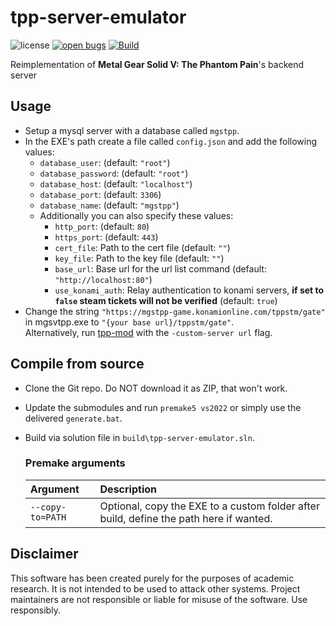 # tpp-server-emulator

![license](https://img.shields.io/github/license/fedddddd/tpp-server-emulator.svg)
[![open bugs](https://img.shields.io/github/issues/fedddddd/tpp-server-emulator/bug?label=bugs)](https://github.com/fedddddd/tpp-server-emulator/issues?q=is%3Aissue+is%3Aopen+label%3Abug)
[![Build](https://github.com/fedddddd/tpp-server-emulator/workflows/Build/badge.svg)](https://github.com/fedddddd/tpp-server-emulator/actions)

Reimplementation of **Metal Gear Solid V: The Phantom Pain**'s backend server

## Usage

- Setup a mysql server with a database called `mgstpp`.
- In the EXE's path create a file called `config.json` and add the following values:
    * `database_user`: (default: `"root"`)
    * `database_password`: (default: `"root"`)
    * `database_host`: (default: `"localhost"`)
    * `database_port`: (default: `3306`)
    * `database_name`: (default: `"mgstpp"`)
  * Additionally you can also specify these values:
    * `http_port`: (default: `80`)
    * `https_port`: (default: `443`)
    * `cert_file`: Path to the cert file (default: `""`)
    * `key_file`: Path to the key file (default: `""`)
    * `base_url`: Base url for the url list command (default: `"http://localhost:80"`)
    * `use_konami_auth`: Relay authentication to konami servers, **if set to `false` steam tickets will not be verified** (default: `true`)
- Change the string `"https://mgstpp-game.konamionline.com/tppstm/gate"` in mgsvtpp.exe to `"{your base url}/tppstm/gate"`.  
  Alternatively, run [tpp-mod](https://github.com/fedddddd/tpp-mod) with the `-custom-server url` flag.

## Compile from source

- Clone the Git repo. Do NOT download it as ZIP, that won't work.
- Update the submodules and run `premake5 vs2022` or simply use the delivered `generate.bat`.
- Build via solution file in `build\tpp-server-emulator.sln`.

  ### Premake arguments

  | Argument                    | Description                                    |
  |:----------------------------|:-----------------------------------------------|
  | `--copy-to=PATH`            | Optional, copy the EXE to a custom folder after build, define the path here if wanted. |

## Disclaimer

This software has been created purely for the purposes of
academic research. It is not intended to be used to attack
other systems. Project maintainers are not responsible or
liable for misuse of the software. Use responsibly.
